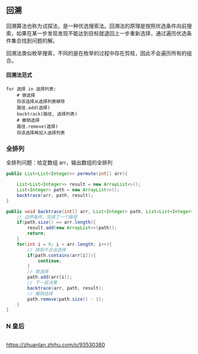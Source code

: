 ## 回溯

回溯算法也称为试探法，是一种优选搜索法。回溯法的原理是按照优选条件向前搜索，如果在某一步发现发现不能达到目标就退回上一步重新选择，通过遍历优选条件集合找到问题的解。

回溯法类似枚举搜索，不同的是在枚举的过程中存在剪枝，因此不会遍历所有的组合。


#### 回溯法范式
```
for 选择 in 选择列表:
    # 做选择
    将该选择从选择列表移除
    路径.add(选择)
    backtrack(路径, 选择列表)
    # 撤销选择
    路径.remove(选择)
    将该选择再加入选择列表
```

### 全排列
全排列问题：给定数组 arr，输出数组的全排列
```java
public List<List<Integer>> permute(int[] arr){

    List<List<Integer>> result = new ArrayList<>();
    List<Integer> path = new ArrayList<>();
    backtrace(arr, path, result);
}

public void backtrace(int[] arr, List<Integer> path, List<List<Integer>> result){
    // 边界条件，完成了一个路径
    if(path.size() == arr.length){
        result.add(new ArrayList<>(path));
        return;
    }
    for(int i = 0; i < arr.length; i++){
        // 排除不合法选择
        if(path.contains(arr[i])){
            continue;
        }
        // 做选择
        path.add(arr[i]);
        // 下一层决策
        backtrace(arr, path, result);
        // 撤销选择
        path.remove(path.size() - 1);
    }
}
```


### N 皇后

```java
```

https://zhuanlan.zhihu.com/p/93530380
